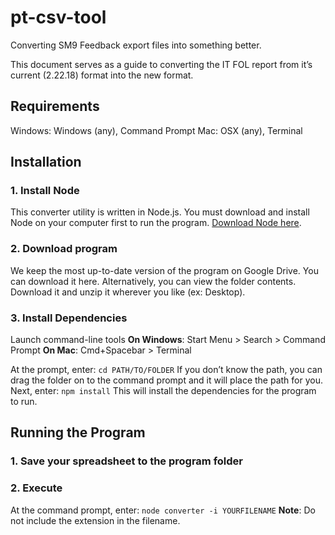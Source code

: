 # pt-csv-tool
Converting SM9 Feedback export files into something better.

This document serves as a guide to converting the IT FOL report from it’s current (2.22.18) format into the new format.  

## Requirements
Windows: Windows (any), Command Prompt
Mac: OSX (any), Terminal

## Installation
### 1. Install Node
This converter utility is written in Node.js. You must download and install Node on your computer first to run the program.
[Download Node here](https://nodejs.org/en/download/).
### 2. Download program
We keep the most up-to-date version of the program on Google Drive. You can download it here. Alternatively, you can view the folder contents. Download it and unzip it wherever you like (ex: Desktop).
### 3. Install Dependencies
Launch command-line tools
**On Windows**: Start Menu > Search > Command Prompt
**On Mac**: Cmd+Spacebar > Terminal

At the prompt, enter: `cd PATH/TO/FOLDER`
If you don’t know the path, you can drag the folder on to the command prompt and it will place the path for you.
Next, enter: `npm install`
This will install the dependencies for the program to run.

## Running the Program
### 1. Save your spreadsheet to the program folder
### 2. Execute
At the command prompt, enter: `node converter -i YOURFILENAME`
**Note**: Do not include the extension in the filename.
